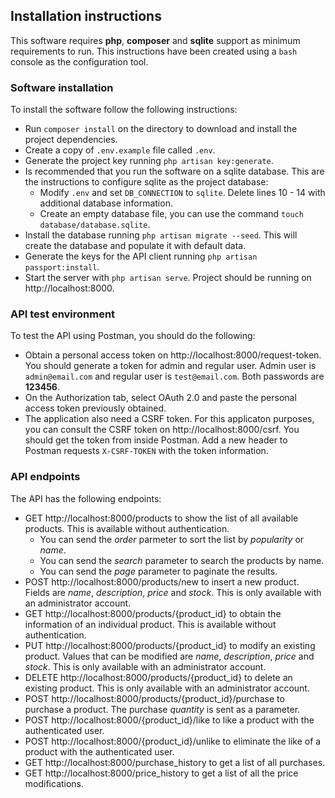 ## Installation instructions

This software requires **php**, **composer** and **sqlite** support as minimum requirements to run. This instructions
have been created using a `bash` console as the configuration tool.

### Software installation

To install the software follow the following instructions:
* Run `composer install` on the directory to download and install the project dependencies.
* Create a copy of `.env.example` file called `.env`.
* Generate the project key running `php artisan key:generate`.
* Is recommended that you run the software on a sqlite database. This are the instructions to configure sqlite as the project database:
  * Modify `.env` and set `DB_CONNECTION` to `sqlite`. Delete lines 10 - 14 with additional database information.
  * Create an empty database file, you can use the command `touch database/database.sqlite`.
* Install the database running `php artisan migrate --seed`. This will create the database and populate it with default data.
* Generate the keys for the API client running `php artisan passport:install`.
* Start the server with `php artisan serve`. Project should be running on http://localhost:8000.

### API test environment

To test the API using Postman, you should do the following:
* Obtain a personal access token on http://localhost:8000/request-token. You should generate a token for admin and regular user. Admin user is `admin@email.com` and regular user is `test@email.com`. Both passwords are **123456**.
* On the Authorization tab, select OAuth 2.0 and paste the personal access token previously obtained.
* The application also need a CSRF token. For this applicaton purposes, you can consult the CSRF token on http://localhost:8000/csrf. You should get the token from inside Postman. Add a new header to Postman requests `X-CSRF-TOKEN` with the token information.

### API endpoints

The API has the following endpoints:
* GET http://localhost:8000/products to show the list of all available products. This is available without authentication.
  * You can send the _order_ parmeter to sort the list by _popularity_ or _name_.
  * You can send the _search_ parameter to search the products by name.
  * You can send the _page_ parameter to paginate the results.
* POST http://localhost:8000/products/new to insert a new product. Fields are _name_, _description_, _price_ and _stock_. This is only available with an administrator account.
* GET http://localhost:8000/products/{product_id} to obtain the information of an individual product. This is available without authentication.
* PUT http://localhost:8000/products/{product_id} to modify an existing product. Values that can be modified are _name_, _description_, _price_ and _stock_. This is only available with an administrator account.
* DELETE http://localhost:8000/products/{product_id} to delete an existing product. This is only available with an administrator account.
* POST http://localhost:8000/products/{product_id}/purchase to purchase a product. The purchase _quantity_ is sent as a parameter.
* POST http://localhost:8000/{product_id}/like to like a product with the authenticated user.
* POST http://localhost:8000/{product_id}/unlike to eliminate the like of a product with the authenticated user.
* GET http://localhost:8000/purchase_history to get a list of all purchases.
* GET http://localhost:8000/price_history to get a list of all the price modifications.
